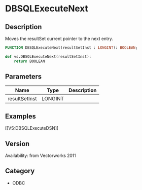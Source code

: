 # DBSQLExecuteNext

## Description
Moves the resultSet current pointer to the next entry.

```pascal
FUNCTION DBSQLExecuteNext(resultSetInst : LONGINT): BOOLEAN;
```

```python
def vs.DBSQLExecuteNext(resultSetInst):
    return BOOLEAN
```

## Parameters
|Name|Type|Description|
|---|---|---|
|resultSetInst|LONGINT|   |

## Examples
[[VS:DBSQLExecuteDSN]]

## Version
Availability: from Vectorworks 2011

## Category
* ODBC


